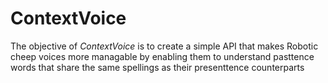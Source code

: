 # ContextVoice

The objective of *ContextVoice* is to create a simple API that makes Robotic cheep voices more managable by enabling them to understand pasttence words that share the same spellings as their presenttence counterparts
